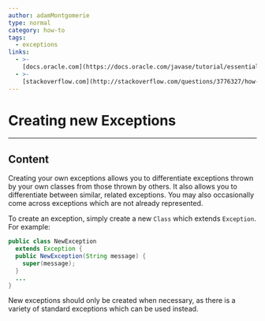 ```yaml
---
author: adamMontgomerie
type: normal
category: how-to
tags:
  - exceptions
links:
  - >-
    [docs.oracle.com](https://docs.oracle.com/javase/tutorial/essential/exceptions/creating.html){website}
  - >-
    [stackoverflow.com](http://stackoverflow.com/questions/3776327/how-to-define-custom-exception-class-in-java-the-easiest-way){website}
---
```


# Creating new Exceptions


---

## Content

Creating your own exceptions allows you to differentiate exceptions thrown by your own classes from those thrown by others. It also allows you to differentiate between similar, related exceptions. You may also occasionally come across exceptions which are not already represented.

To create an exception, simply create a new `Class` which extends `Exception`. For example:

```java
public class NewException
  extends Exception {
  public NewException(String message) {
    super(message);
  }
  ...
}
```

New exceptions should only be created when necessary, as there is a variety of standard exceptions which can be used instead.
